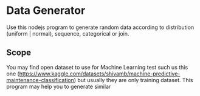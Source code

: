 # Data Generator
Use this nodejs program to generate random data according to distribution (uniform | normal), sequence, categorical or join. 

## Scope
You may find open dataset to use for Machine Learning test such us this one (https://www.kaggle.com/datasets/shivamb/machine-predictive-maintenance-classification) but usually they are only training dataset. This program may help you to generate similar 
